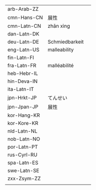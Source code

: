 | | | |
|-|-|-|
| arb-Arab-ZZ |  |  |
| cmn-Hans-CN | 展性 |  |
| cmn-Latn-CN | zhǎn xìng |  |
| dan-Latn-DK |  |  |
| deu-Latn-DE | Schmiedbarkeit |  |
| eng-Latn-US | malleability |  |
| fin-Latn-FI |  |  |
| fra-Latn-FR | malléabilité |  |
| heb-Hebr-IL |  |  |
| hin-Deva-IN |  |  |
| ita-Latn-IT |  |  |
| jpn-Hrkt-JP | てんせい |  |
| jpn-Jpan-JP | 展性 |  |
| kor-Hang-KR |  |  |
| kor-Kore-KR |  |  |
| nld-Latn-NL |  |  |
| nob-Latn-NO |  |  |
| por-Latn-PT |  |  |
| rus-Cyrl-RU |  |  |
| spa-Latn-ES |  |  |
| swe-Latn-SE |  |  |
| zxx-Zsym-ZZ |  |  |
|  |  |  |

